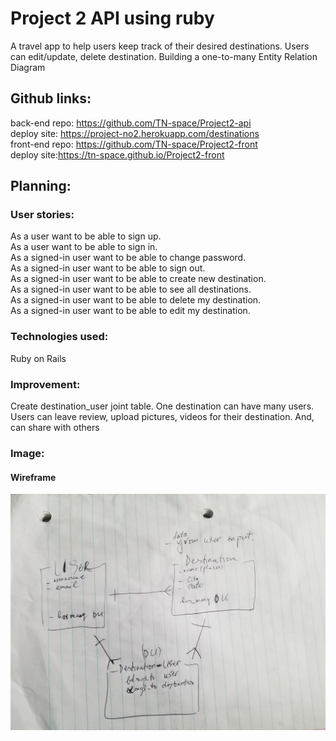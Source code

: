 # Project 2 API using ruby
A travel app to help users keep track of their desired destinations. Users can edit/update, delete destination.
Building a one-to-many Entity Relation Diagram

## Github links:
back-end repo: https://github.com/TN-space/Project2-api \
deploy site: https://project-no2.herokuapp.com/destinations \
front-end repo: https://github.com/TN-space/Project2-front \
deploy site:https://tn-space.github.io/Project2-front

## Planning:

### User stories:

As a user want to be able to sign up.\
As a user want to be able to sign in.\
As a signed-in user want to be able to change password.\
As a signed-in user want to be able to sign out.\
As a signed-in user want to be able to create new destination.\
As a signed-in user want to be able to see all destinations.\
As a signed-in user want to be able to delete my destination.\
As a signed-in user want to be able to edit my destination.

### Technologies used:
Ruby on Rails

### Improvement:
Create destination_user joint table. One destination can have many users.\
Users can leave review, upload pictures, videos for their destination. And, can share with others

### Image:

#### Wireframe
<img src="./lib/images/erd.jpg">
